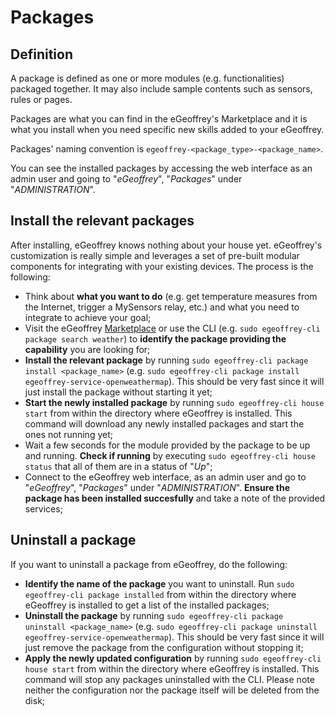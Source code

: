 # Packages

## Definition

A package is defined as one or more modules (e.g. functionalities) packaged together. It may also include sample contents such as sensors, rules or pages. 

Packages are what you can find in the eGeoffrey's Marketplace and it is what you install when you need specific new skills added to your eGeoffrey.

Packages' naming convention is `egeoffrey-<package_type>-<package_name>`.

You can see the installed packages by accessing the web interface as an admin user and going to "*eGeoffrey*", "*Packages*" under "*ADMINISTRATION*".

## Install the relevant packages

After installing, eGeoffrey knows nothing about your house yet. eGeoffrey's customization is really simple and leverages a set of pre-built modular components for integrating with your existing devices. The process is the following:

*  Think about **what you want to do** (e.g. get temperature measures from the Internet, trigger a MySensors relay, etc.) and what you need to integrate to achieve your goal;
* Visit the eGeoffrey [Marketplace](https://marketplace.egeoffrey.com/) or use the CLI (e.g. `sudo egeoffrey-cli package search weather`) to **identify the package providing the capability** you are looking for;
* **Install the relevant package** by running `sudo egeoffrey-cli package install <package_name>` (e.g. `sudo egeoffrey-cli package install egeoffrey-service-openweathermap`). This should be very fast since it will just install the package without starting it yet;
* **Start the newly installed package** by running `sudo egeoffrey-cli house start` from within the directory where eGeoffrey is installed. This command will download any newly installed packages and start the ones not running yet;
* Wait a few seconds for the module provided by the package to be up and running. **Check if running** by executing `sudo egeoffrey-cli house status` that all of them are in a status of "*Up*";
* Connect to the eGeoffrey web interface, as an admin user and go to "*eGeoffrey*", "*Packages*" under "*ADMINISTRATION*". **Ensure the package has been installed succesfully** and take a note of the provided services;

## Uninstall a package

If you want to uninstall a package from eGeoffrey, do the following:

* **Identify the name of the package** you want to uninstall. Run `sudo egeoffrey-cli package installed` from within the directory where eGeoffrey is installed to get a list of the installed packages;
* **Uninstall the package** by running `sudo egeoffrey-cli package uninstall <package_name>` (e.g. `sudo egeoffrey-cli package uninstall egeoffrey-service-openweathermap`). This should be very fast since it will just remove the package from the configuration without stopping it;
* **Apply the newly updated configuration** by running `sudo egeoffrey-cli house start` from within the directory where eGeoffrey is installed. This command will stop any packages uninstalled with the CLI. Please note neither the configuration nor the package itself will be deleted from the disk;